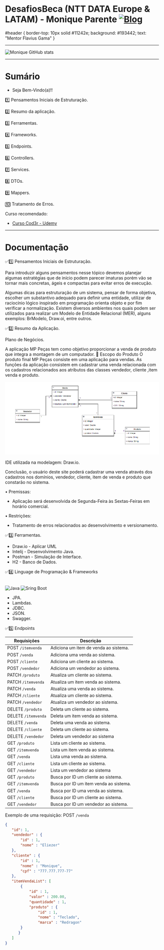 # DesafiosBeca (NTT DATA Europe & LATAM) - Monique Parente [![Blog](https://img.shields.io/badge/LinkedIn-0077B5?style=for-the-badge&logo=linkedin&logoColor=white)](https://www.linkedin.com/in/monique13/)

#header {
	border-top: 10px solid #11242e;
	background: #193442;
 text: "Mentor Flavius Gama"
}
______________________________________________________________________________________________________________________________________________________________________________

![Monique GitHub stats](https://github-readme-stats.vercel.app/api?username=MoniqueParente&show_icons=true&theme=radical)
______________________________________________________________________________________________________________________________________________________________________________
# Sumário

* Seja Bem-Vindo(a)!!

1️⃣	Pensamentos Iniciais de Estruturação.

2️⃣ Resumo da aplicação.

3️⃣ Ferramentas.

4️⃣ Frameworks.

5️⃣ Endpoints.

6️⃣ Controllers.

7️⃣ Services.

8️⃣ DTOs.

9️⃣ Mappers.

🔟 Tratamento de Erros.

Curso recomendado: 

- [Curso Cod3r - Udemy](https://nttdatalearn.udemy.com/course/fundamentos-de-programacao-com-java/learn/lecture/5740792#announcements)<br/>

______________________________________________________________________________________________________________________________________________________________________________
# Documentação

✅1️⃣ Pensamentos Iniciais de Estruturação. 

Para introduzir alguns pensamentos nesse tópico devemos planejar algumas estratégias que de início podem parecer imaturas porém vão se tornar mais concretas, ágeis e compactas para evitar erros de execução.  

Algumas dicas para estruturação de um sistema, pensar de forma objetiva, escolher um substantivo adequado para definir uma entidade, utilizar de raciocínio lógico inspirado em programação orienta objeto e por fim verificar a normalização. Existem diversos ambientes nos quais podem ser utilizados para realizar um Modelo de Entidade Relacional (MER), alguns exemplos: BrModelo, Draw.oi, entre outros.

✅2️⃣ Resumo da Aplicação.

Plano de Negócios.

A aplicação MP Peças tem como objetivo proporcionar a venda de produto que integra a montagem de um computador.
	Escopo do Produto
O produto final MP Peças consiste em uma aplicação para vendas.
As funções da aplicação consistem em cadastrar uma venda relacionada com os cadastros relacionados aos atributos das classes vendedor, cliente ,item venda e produto.   

![DIAGRAMACONCEITUALOFICIAL.PNG](DIAGRAMACONCEITUALOFICIAL.PNG)
 
 IDE utilizada na modelagem: Draw.io.

Conclusão, o usuário deste site poderá cadastrar uma venda através dos cadastros nos domínios, vendedor, cliente, item de venda e produto que constarão no sistema.

  •	Premissas: 
- Aplicação será desenvolvida de Segunda-Feira às Sextas-Feiras em horário comercial.

 •	Restrições:
- Tratamento de erros relacionados ao desenvolvimento e versionamento.

✅3️⃣	Ferramentas.
* Draw.io - Aplicar UML
* Intelij - Desenvolvimento Java.
* Postman - Simulação de Interface.
* H2 - Banco de Dados.

✅4️⃣ Linguage de Programação &	Frameworks

<div style="display: inline_block"><br/>
 <img alt="Java" src="https://img.shields.io/badge/Java-ED8B00?style=for-the-badge&logo=java&logoColor=white" />
 <img alt="Sring Boot" src="https://img.shields.io/badge/Spring-6DB33F?style=for-the-badge&logo=spring&logoColor=white" /></div>
 
* JPA.
* Lambdas.
* JDBC.
* JSON.
* Swagger.

✅5️⃣ Endpoints
 
|Requisições          | Descrição                                |
|---------------------|------------------------------------------|
| POST `/itemvenda`   | Adiciona um item de venda ao sistema.    |
| POST `/venda`       | Adiciona uma venda ao sistema.           |
| POST `/cliente`     | Adiciona um cliente ao sistema.          |
| POST `/vendedor`    | Adiciona um vendedor ao sistema.         |
| PATCH `/produto`    | Atualiza um cliente ao sistema.          |  
| PATCH `/itemvenda`  | Atualiza um item venda ao sistema.       |
| PATCH `/venda`      | Atualiza uma venda ao sistema.           |
| PATCH `/cliente`    | Atualiza um cliente ao sistema.          |
| PATCH `/vendedor`   | Atualiza um vendedor ao sistema.         |
| DELETE `/produto`   | Deleta um cliente ao sistema.            |
| DELETE `/itemvenda` | Deleta um item venda ao sistema.         | 
| DELETE `/venda`     | Deleta uma venda ao sistema.             |
| DELETE `/cliente`   | Deleta um cliente ao sistema.            | 
| DELETE `/vendedor`  | Deleta um vendedor ao sistema            |
| GET `/produto`      | Lista um cliente ao sistema.             |
| GET `/itemvenda`    | Lista um item venda ao sistema.          |
| GET `/venda`        | Lista uma venda ao sistema.              |
| GET `/cliente`      | Lista um cliente ao sistema.             |
| GET `/vendedor`     | Lista um vendedor ao sistema             |
| GET `/produto`      | Busca por ID um cliente ao sistema.      |
| GET `/itemvenda`    | Busca por ID um item venda ao sistema.   |
| GET `/venda`        | Busca por ID uma venda ao sistema.       |
| GET `/cliente`      | Busca por ID um cliente ao sistema.      |
| GET `/vendedor`     | Busca por ID um vendedor ao sistema.     | 
 
 Exemplo de uma requisição:
 POST `/venda`  
 ```json
 {
    "id": 1,
    "vendedor" : {
        "id" : 1,
        "nome" : "Eliezer"
    },
    "cliente" : {
        "id" : 1,
        "nome" : "Monique",
        "cpf" : "777.777.777-77"
    },
    "itemVendaList": [
        {
            "id" : 1,
            "valor" : 200.00,
            "quantidade" : 1,
            "produto" : {
                "id" : 1,
                "nome" : "Teclado",
                "marca" : "Redragon"
        }
       }
    ]
}
``` 
 
 
 


